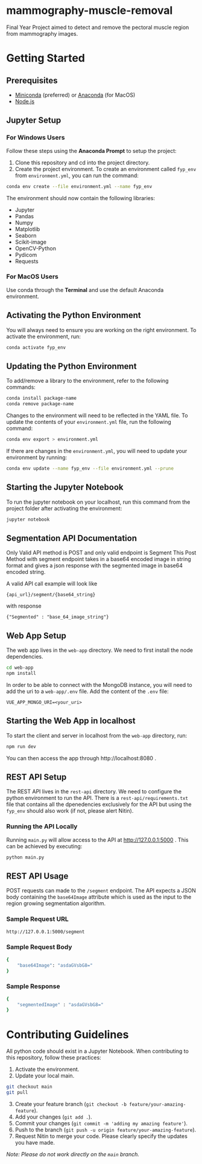 # mammography-muscle-removal

Final Year Project aimed to detect and remove the pectoral muscle region from mammography images.

# Getting Started

## Prerequisites

-   [Miniconda](https://docs.conda.io/en/latest/miniconda.html) (preferred) or [Anaconda](https://www.anaconda.com/products/individual) (for MacOS)
-   [Node.js](https://nodejs.org/en/download/)

## Jupyter Setup

### For Windows Users

Follow these steps using the **Anaconda Prompt** to setup the project:

1. Clone this repository and cd into the project directory.
2. Create the project environment. To create an environment called `fyp_env` from `environment.yml`, you can run the command:

```bash
conda env create --file environment.yml --name fyp_env
```

The environment should now contain the following libraries:

-   Jupyter
-   Pandas
-   Numpy
-   Matplotlib
-   Seaborn
-   Scikit-image
-   OpenCV-Python
-   Pydicom
-   Requests

### For MacOS Users

Use conda through the **Terminal** and use the default Anaconda environment.

## Activating the Python Environment

You will always need to ensure you are working on the right environment. To activate the environment, run:

```bash
conda activate fyp_env
```

## Updating the Python Environment

To add/remove a library to the environment, refer to the following commands:

```bash
conda install package-name
conda remove package-name
```

Changes to the environment will need to be reflected in the YAML file. To update the contents of your `environment.yml` file, run the following command:

```bash
conda env export > environment.yml
```

If there are changes in the `environment.yml`, you will need to update your environment by running:

```bash
conda env update --name fyp_env --file environment.yml --prune
```

## Starting the Jupyter Notebook

To run the jupyter notebook on your localhost, run this command from the project folder after activating the environment:

```bash
jupyter notebook
```

## Segmentation API Documentation

Only Valid API method is POST and only valid endpoint is Segment
This Post Method with segment endpoint takes in a base64 encoded image in string format and gives a json response with the segmented image in base64 encoded string.

A valid API call example will look like

```
{api_url}/segment/{base64_string}
```

with response

```
{"Segmented" : "base_64_image_string"}
```

## Web App Setup

The web app lives in the `web-app` directory. We need to first install the node dependencies.

```bash
cd web-app
npm install
```

In order to be able to connect with the MongoDB instance, you will need to add the uri to a `web-app/.env` file. Add the content of the `.env` file:

```
VUE_APP_MONGO_URI=<your_uri>
```

## Starting the Web App in localhost

To start the client and server in localhost from the `web-app` directory, run:

```bash
npm run dev
```

You can then access the app through http://localhost:8080 .

## REST API Setup

The REST API lives in the `rest-api` directory. We need to configure the python environment to run the API. There is a `rest-api/requirements.txt` file that contains all the dpenedencies exclusively for the API but using the `fyp_env` should also work (if not, please alert Nitin).

### Running the API Locally

Running `main.py` will allow access to the API at http://127.0.0.1:5000 . This can be achieved by executing:

```bash
python main.py
```

## REST API Usage

POST requests can made to the `/segment` endpoint. The API expects a JSON body containing the `base64Image` attribute which is used as the input to the region growing segmentation algorithm.

### Sample Request URL

```bash
http://127.0.0.1:5000/segment
```

### Sample Request Body

```bash
{
    "base64Image": "asdaGVsbG8="
}
```

### Sample Response

```bash
{
    "segmentedImage" : "asdaGVsbG8="
}
```

# Contributing Guidelines

All python code should exist in a Jupyter Notebook. When contributing to this repository, follow these practices:

1. Activate the environment.
2. Update your local main.

```bash
git checkout main
git pull
```

3. Create your feature branch (`git checkout -b feature/your-amazing-feature`).
4. Add your changes (`git add .`).
5. Commit your changes (`git commit -m 'adding my amazing feature'`).
6. Push to the branch (`git push -u origin feature/your-amazing-feature`).
7. Request Nitin to merge your code. Please clearly specify the updates you have made.

_Note: Please do not work directly on the `main` branch._

